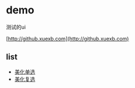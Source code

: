 # demo
测试的ui

[http://github.xuexb.com](http://github.xuexb.com)

## list

* [美化单选](ui-radio/index.html)
* [美化复选](ui-checkbox/index.html)